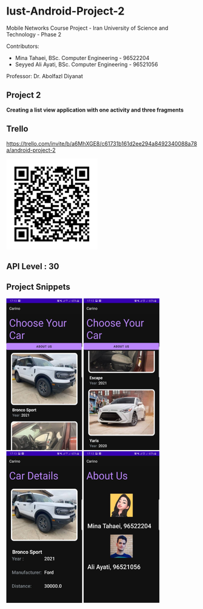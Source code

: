 # Iust-Android-Project-2
Mobile Networks Course Project - Iran University of Science and Technology - Phase 2

Contributors:
* Mina Tahaei, BSc. Computer Engineering - 96522204
* Seyyed Ali Ayati, BSc. Computer Engineering - 96521056

Professor: Dr. Abolfazl Diyanat

## Project 2
**Creating a list view application with one activity and three fragments**

## Trello
https://trello.com/invite/b/a6MhXGE8/c61731b161d2ee294a8492340088a78a/android-project-2

<p>
    <img src="trello-board.png" width="240" height="240" />
</p>

## API Level : 30

## Project Snippets
<img src="/Snippets/1.jpg" width="200" height="400" />
<img src="/Snippets/2.jpg" width="200" height="400"/>
<img src="/Snippets/3.jpg" width="200" height="400"/>
<img src="/Snippets/4.jpg" width="200" height="400"/>
